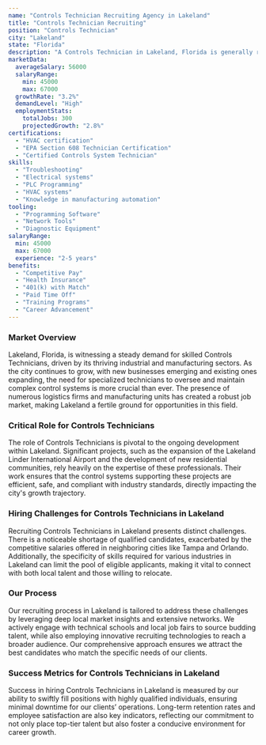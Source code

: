 ```yaml
---
name: "Controls Technician Recruiting Agency in Lakeland"
title: "Controls Technician Recruiting"
position: "Controls Technician"
city: "Lakeland"
state: "Florida"
description: "A Controls Technician in Lakeland, Florida is generally responsible for installing, diagnosing and repairing automated production and process equipment."
marketData:
  averageSalary: 56000
  salaryRange:
    min: 45000
    max: 67000
  growthRate: "3.2%"
  demandLevel: "High"
  employmentStats:
    totalJobs: 300
    projectedGrowth: "2.8%"
certifications:
  - "HVAC certification"
  - "EPA Section 608 Technician Certification"
  - "Certified Controls System Technician"
skills:
  - "Troubleshooting"
  - "Electrical systems"
  - "PLC Programming"
  - "HVAC systems"
  - "Knowledge in manufacturing automation"
tooling:
  - "Programming Software"
  - "Network Tools"
  - "Diagnostic Equipment"
salaryRange:
  min: 45000
  max: 67000
  experience: "2-5 years"
benefits:
  - "Competitive Pay"
  - "Health Insurance"
  - "401(k) with Match"
  - "Paid Time Off"
  - "Training Programs"
  - "Career Advancement"
---
```


### Market Overview
Lakeland, Florida, is witnessing a steady demand for skilled Controls Technicians, driven by its thriving industrial and manufacturing sectors. As the city continues to grow, with new businesses emerging and existing ones expanding, the need for specialized technicians to oversee and maintain complex control systems is more crucial than ever. The presence of numerous logistics firms and manufacturing units has created a robust job market, making Lakeland a fertile ground for opportunities in this field.

### Critical Role for Controls Technicians
The role of Controls Technicians is pivotal to the ongoing development within Lakeland. Significant projects, such as the expansion of the Lakeland Linder International Airport and the development of new residential communities, rely heavily on the expertise of these professionals. Their work ensures that the control systems supporting these projects are efficient, safe, and compliant with industry standards, directly impacting the city's growth trajectory.

### Hiring Challenges for Controls Technicians in Lakeland
Recruiting Controls Technicians in Lakeland presents distinct challenges. There is a noticeable shortage of qualified candidates, exacerbated by the competitive salaries offered in neighboring cities like Tampa and Orlando. Additionally, the specificity of skills required for various industries in Lakeland can limit the pool of eligible applicants, making it vital to connect with both local talent and those willing to relocate.

### Our Process
Our recruiting process in Lakeland is tailored to address these challenges by leveraging deep local market insights and extensive networks. We actively engage with technical schools and local job fairs to source budding talent, while also employing innovative recruiting technologies to reach a broader audience. Our comprehensive approach ensures we attract the best candidates who match the specific needs of our clients.

### Success Metrics for Controls Technicians in Lakeland
Success in hiring Controls Technicians in Lakeland is measured by our ability to swiftly fill positions with highly qualified individuals, ensuring minimal downtime for our clients’ operations. Long-term retention rates and employee satisfaction are also key indicators, reflecting our commitment to not only place top-tier talent but also foster a conducive environment for career growth.